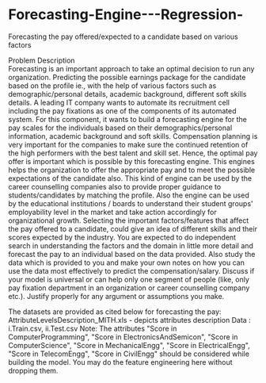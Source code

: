 # Forecasting-Engine---Regression-
Forecasting the pay offered/expected to a candidate based on various factors  

Problem Description  
Forecasting is an important approach to take an optimal decision to run any organization. Predicting the possible earnings package for the candidate based on the profile ie., with the help of various factors such as demographic/personal details, academic background, different soft skills details.  A leading IT company wants to automate its recruitment cell including the pay fixations as one of the components of its automated system. For this component, it wants to build a forecasting engine for the pay scales for the individuals based on their demographics/personal information, academic background and soft skills. Compensation planning is very important for the companies to make sure the continued retention of the high performers with the best talent and skill set. Hence, the optimal pay offer is important which is possible by this forecasting engine.  This engines helps the organization to offer the appropriate pay and to meet the possible expectations of the candidate also. This kind of engine can be used by the career counselling companies also to provide proper guidance to students/candidates by matching the profile. Also the engine can be used by the educational institutions / boards to understand their student groups' employability level in the market and take action accordingly for organizational growth. Selecting the important factors/features that affect the pay offered to a candidate, could give an idea of different skills and their scores expected by the industry.  You are expected to do independent search in understanding the factors and the domain in little more detail and forecast the pay to an individual based on the data provided. Also study the data which is provided to you and make your own notes on how you can use the data most effectively to predict the compensation/salary. Discuss if your model is universal or can help only one segment of people (like, only pay fixation department in an organization or career counselling company etc.). Justify properly for any argument or assumptions you make.  

The datasets are provided as cited below for forecasting the pay:  
AttributeLevelsDescription_MITH.xls - depicts attributes description Data : 
i.Train.csv, 
ii.Test.csv 
Note: The attributes "Score in ComputerProgramming", "Score in ElectronicsAndSemicon", "Score in ComputerScience", "Score in MechanicalEngg", "Score in ElectricalEngg", "Score in TelecomEngg", "Score in CivilEngg" should be considered while building the model. You may do the feature engineering here without dropping them.  

